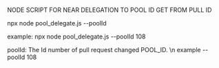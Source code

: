 NODE SCRIPT FOR NEAR DELEGATION TO POOL ID GET FROM PULL ID

npx node pool_delegate.js --poolId <poolId>

example: npx node pool_delegate.js --poolId 108

poolId: The Id number of pull request changed POOL_ID. \n example --poolId 108

<!-- const homedir = require("os").homedir();
const CREDENTIALS_DIR = ".near-credentials";
const credentialsPath = path.join(homedir, CREDENTIALS_DIR); -->